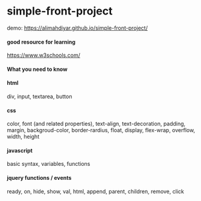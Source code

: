 # simple-front-project
demo: https://alimahdiyar.github.io/simple-front-project/
#### good resource for learning
https://www.w3schools.com/
#### What you need to know
#### html
div, input, textarea, button
#### css
color, font (and related properties), text-align, text-decoration, padding, margin, backgroud-color, border-rardius, float, display, flex-wrap, overflow, width, height
#### javascript
basic syntax, variables, functions
#### jquery functions / events
ready, on, hide, show, val, html, append, parent, children, remove, click
